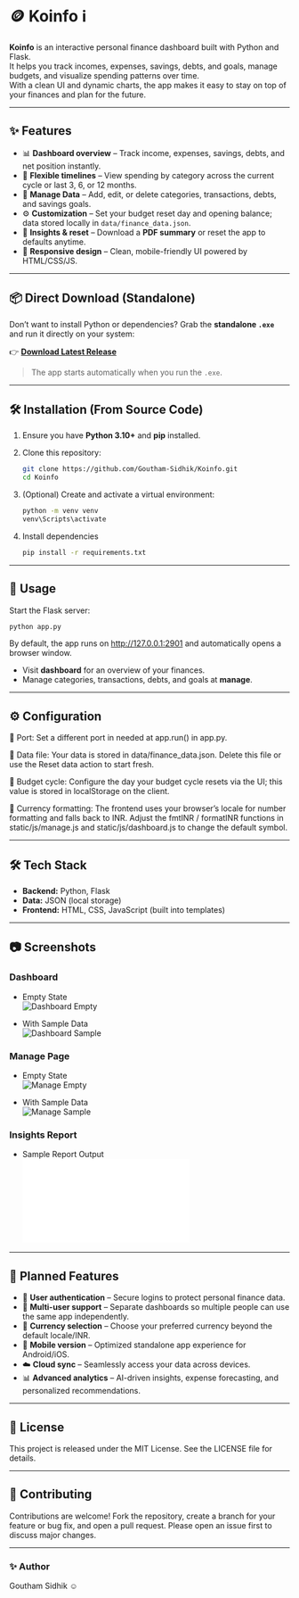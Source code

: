 # 🪙 Koinfo ℹ️

**Koinfo** is an interactive personal finance dashboard built with Python and Flask.  
It helps you track incomes, expenses, savings, debts, and goals, manage budgets, and visualize spending patterns over time.  
With a clean UI and dynamic charts, the app makes it easy to stay on top of your finances and plan for the future.

---

## ✨ Features

- 📊 **Dashboard overview** – Track income, expenses, savings, debts, and net position instantly.  
- 🔄 **Flexible timelines** – View spending by category across the current cycle or last 3, 6, or 12 months.  
- 📝 **Manage Data** – Add, edit, or delete categories, transactions, debts, and savings goals.  
- ⚙️ **Customization** – Set your budget reset day and opening balance; data stored locally in `data/finance_data.json`.  
- 📑 **Insights & reset** – Download a **PDF summary** or reset the app to defaults anytime.  
- 📱 **Responsive design** – Clean, mobile-friendly UI powered by HTML/CSS/JS.  


---

## 📦 Direct Download (Standalone)

Don’t want to install Python or dependencies? Grab the **standalone `.exe`** and run it directly on your system:

👉 [**Download Latest Release**](https://github.com/Goutham-Sidhik/Koinfo/releases/latest)

> The app starts automatically when you run the `.exe`.

---

## 🛠️ Installation (From Source Code)

1. Ensure you have **Python 3.10+** and **pip** installed.  
2. Clone this repository:
   ```bash
   git clone https://github.com/Goutham-Sidhik/Koinfo.git
   cd Koinfo
   ```
3. (Optional) Create and activate a virtual environment:
   ```bash
   python -m venv venv
   venv\Scripts\activate
   ```

4. Install dependencies  
   ```bash
   pip install -r requirements.txt
   ```
---

## 🚀 Usage

   Start the Flask server:
   ```bash
   python app.py
   ```
By default, the app runs on http://127.0.0.1:2901 and automatically opens a browser window.
   - Visit **dashboard** for an overview of your finances.
   - Manage categories, transactions, debts, and goals at **manage**.

---

## ⚙️ Configuration

🔌 Port: Set a different port in needed at app.run() in app.py.

📂 Data file: Your data is stored in data/finance_data.json. Delete this file or use the Reset data action to start fresh.

📅 Budget cycle: Configure the day your budget cycle resets via the UI; this value is stored in localStorage on the client.

💱 Currency formatting: The frontend uses your browser’s locale for number formatting and falls back to INR.
Adjust the fmtINR / formatINR functions in static/js/manage.js and static/js/dashboard.js to change the default symbol.

---

## 🛠️ Tech Stack

- **Backend:** Python, Flask
- **Data:** JSON (local storage)
- **Frontend:** HTML, CSS, JavaScript (built into templates)

---

## 📷 Screenshots

### Dashboard  
- Empty State  
![Dashboard Empty](preview/dashboard-empty.png)  

- With Sample Data  
![Dashboard Sample](preview/dashboard-sample.png)  

### Manage Page  
- Empty State  
![Manage Empty](preview/manage-empty.png)  

- With Sample Data  
![Manage Sample](preview/manage-sample.png)  

### Insights Report  
- Sample Report Output  
![Insights Report](preview/insights-report-sample.pdf) 

---

## 📌 Planned Features

- 🔐 **User authentication** – Secure logins to protect personal finance data.  
- 👥 **Multi-user support** – Separate dashboards so multiple people can use the same app independently.  
- 💱 **Currency selection** – Choose your preferred currency beyond the default locale/INR.  
- 📱 **Mobile version** – Optimized standalone app experience for Android/iOS.  
- ☁️ **Cloud sync** – Seamlessly access your data across devices.  
- 📊 **Advanced analytics** – AI-driven insights, expense forecasting, and personalized recommendations.  

---

## 📜 License

This project is released under the MIT License. See the LICENSE file for details.

---

## 🤝 Contributing

Contributions are welcome! Fork the repository, create a branch for your feature or bug fix, and open a pull request.
Please open an issue first to discuss major changes.

---

### ✨ Author

Goutham Sidhik ☺️
